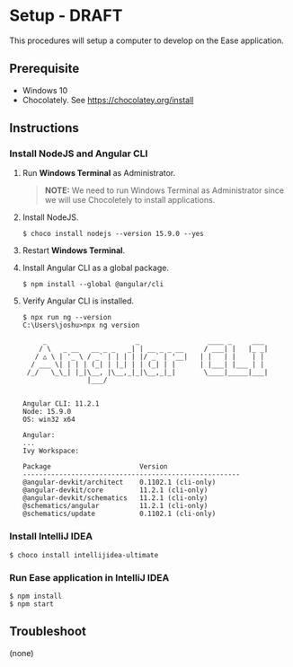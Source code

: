 # Setup - DRAFT

This procedures will setup a computer to develop on the Ease application.

## Prerequisite

- Windows 10
- Chocolately. See https://chocolatey.org/install

## Instructions

### Install NodeJS and Angular CLI

1. Run **Windows Terminal** as Administrator.

   > **NOTE:** We need to run Windows Terminal as Administrator since we will use Chocoletely to install applications. 

2. Install NodeJS.

   ``` shell
   $ choco install nodejs --version 15.9.0 --yes
   ```

3. Restart **Windows Terminal**.

4. Install Angular CLI as a global package.

   ``` shell
   $ npm install --global @angular/cli
   ```

5. Verify Angular CLI is installed.

   ```shell
   $ npx run ng --version
   C:\Users\joshu>npx ng version
   
        _                      _                 ____ _     ___
       / \   _ __   __ _ _   _| | __ _ _ __     / ___| |   |_ _|
      / △ \ | '_ \ / _` | | | | |/ _` | '__|   | |   | |    | |
     / ___ \| | | | (_| | |_| | | (_| | |      | |___| |___ | |
    /_/   \_\_| |_|\__, |\__,_|_|\__,_|_|       \____|_____|___|
                   |___/
   
   
   Angular CLI: 11.2.1
   Node: 15.9.0
   OS: win32 x64
   
   Angular:
   ...
   Ivy Workspace:
   
   Package                      Version
   ------------------------------------------------------
   @angular-devkit/architect    0.1102.1 (cli-only)
   @angular-devkit/core         11.2.1 (cli-only)
   @angular-devkit/schematics   11.2.1 (cli-only)
   @schematics/angular          11.2.1 (cli-only)
   @schematics/update           0.1102.1 (cli-only)
   ```

### Install IntelliJ IDEA

``` shell
$ choco install intellijidea-ultimate
```

### Run Ease application in IntelliJ IDEA

``` shell
$ npm install
$ npm start
```



## Troubleshoot

(none)